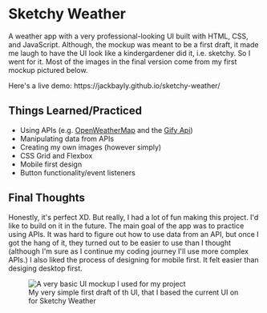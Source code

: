 # Sketchy Weather
<p>A weather app with a very professional-looking UI built with HTML, CSS, and JavaScript. Although, the mockup was meant to be a first draft, it made me laugh to have the UI look like a kindergardener did it, i.e. sketchy. So I went for it. Most of the images in the final version come from my first mockup pictured below.</p>
<p>Here's a live demo: https://jackbayly.github.io/sketchy-weather/</p>
<h2>Things Learned/Practiced</h2>
<ul>
  <li>Using APIs (e.g. <a href="https://openweathermap.org/">OpenWeatherMap</a> and the <a href="https://developers.giphy.com/">Gify Api</a>)</li>
  <li>Manipulating data from APIs</li>
  <li>Creating my own images (however simply)</li>
  <li>CSS Grid and Flexbox</li>
  <li>Mobile first design</li>
  <li>Button functionality/event listeners</li>
  </ul>
  <h2>Final Thoughts</h2>
  <p>Honestly, it's perfect XD. But really, I had a lot of fun making this project. I'd like to build on it in the future. The main goal of the app was to practice using APIs. It was hard to figure out how to use data from an API, but once I got the hang of it, they turned out to be easier to use than I thought (although I'm sure as I continue my coding journey I'll use more complex APIs.) I also liked the process of designing for mobile first. It felt easier than desiging desktop first.       </p>
<figure>
<img src="https://user-images.githubusercontent.com/27658766/163634545-38fdac18-e0ca-420d-86e3-a5991ed02d3f.jpeg" alt="A very basic UI mockup I used for my project">
<figcaption>My very simple first draft of th UI, that I based the current UI on for Sketchy Weather</figcaption>
</figure>
